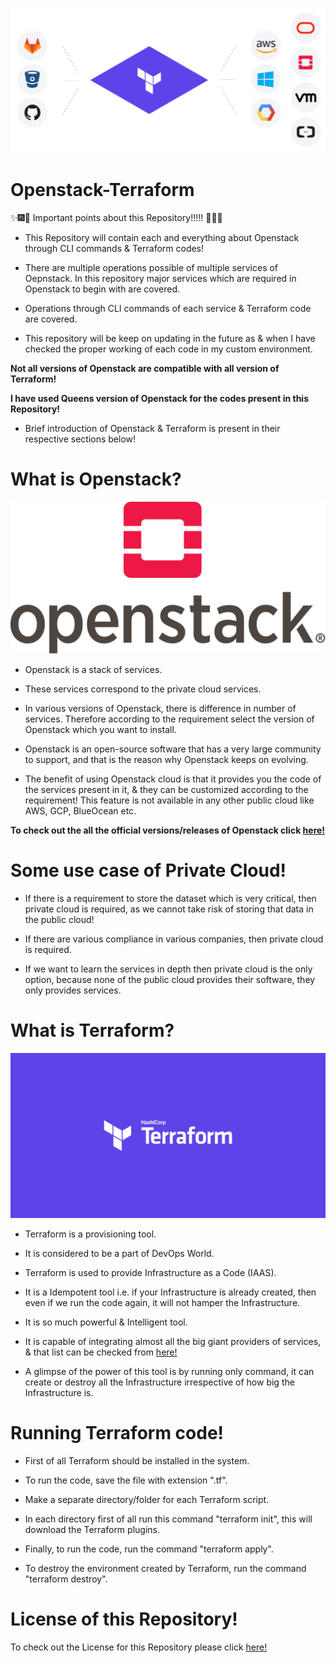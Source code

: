 ![Openstack](Images/TM.png)

# Openstack-Terraform

:sparkles::fireworks::tada: Important points about this Repository!!!!! :tada::fireworks::sparkles:

* This Repository will contain each and everything about Openstack through CLI commands & Terraform codes!

* There are multiple operations possible of multiple services of Oepnstack. In this repository major services which are required in Openstack to begin with are covered.

* Operations through CLI commands of each service & Terraform code are covered.

* This repository will be keep on updating in the future as & when I have checked the proper working of each code in my custom environment.

**Not all versions of Openstack are compatible with all version of Terraform!**

**I have used Queens version of Openstack for the codes present in this Repository!**

- Brief introduction of Openstack & Terraform is present in their respective sections below!


# What is Openstack?
![Openstack](Images/OpenStack.png)

* Openstack is a stack of services.

* These services correspond to the private cloud services.

* In various versions of Openstack, there is difference in number of services. Therefore according to the requirement select the version of Openstack which you want to install.

* Openstack is an open-source software that has a very large community to support, and that is the reason why Openstack keeps on evolving.
* The benefit of using Openstack cloud is that it provides you the code of the services present in it, & they can be customized according to the requirement! This feature is not available in any other public cloud like AWS, GCP, BlueOcean etc.

**To check out the all the official versions/releases of Openstack click [here!](https://releases.openstack.org/)**

# Some use case of Private Cloud!

* If there is a requirement to store the dataset which is very critical, then private cloud is required, as we cannot take risk of storing that data in the public cloud!

* If there are various compliance in various companies, then private cloud is required.

* If we want to learn the services in depth then private cloud is the only option, because none of the public cloud provides their software, they only provides services.


# What is Terraform?
![Openstack](Images/t.png)

* Terraform is a provisioning tool.

* It is considered to be a part of DevOps World.

* Terraform is used to provide Infrastructure as a Code (IAAS).

* It is a Idempotent tool i.e. if your Infrastructure is already created, then even if we run the code again, it will not hamper the Infrastructure.

* It is so much powerful & Intelligent tool.

* It is capable of integrating almost all the big giant providers of services, & that list can be checked from [here!](https://www.terraform.io/docs/providers/index.html)

* A glimpse of the power of this tool is by running only command, it can create or destroy all the Infrastructure irrespective of how big the Infrastructure is.

# Running Terraform code!

* First of all Terraform should be installed in the system.

* To run the code, save the file with extension ".tf".

* Make a separate directory/folder for each Terraform script.

* In each directory first of all run this command "terraform init", this will download the Terraform plugins.

* Finally, to run the code, run the command "terraform apply".

* To destroy the environment created by Terraform, run the command "terraform destroy".

# License of this Repository!
To check out the License for this Repository please click [here!](LICENSE)
